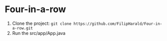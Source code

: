 # Four-in-a-row

1. Clone the project: `git clone https://github.com/FilipHarald/Four-in-a-row.git`
2. Run the src/app/App.java
